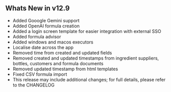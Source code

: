 Whats New in v12.9
--------------------------
- Added Gooogle Gemini support
- Added OpenAI formula creation
- Added a login screen template for easier integration with external SSO
- Added formula advisor
- Added windows and macos executors
- Localise date across the app
- Removed time from created and updated fields
- Removed created and updated timestamps from ingredient suppliers, bottles, customers and formula documents
- Removed updated timestamp from html templates
- Fixed CSV formula import
- This release may include additional changes; for full details, please refer to the CHANGELOG